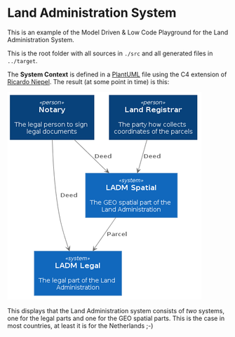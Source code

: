 # Land Administration System

This is an example of the Model Driven & Low Code Playground for the Land Administration System.

This is the root folder with all sources in `./src` and all generated files in `../target`.

The **System Context** is defined in a [PlantUML](http://en.plantuml.com/) file using the C4 extension of [Ricardo Niepel](https://github.com/RicardoNiepel/C4-PlantUML). The result (at some point in time) is this:

<img src="doc/images/C4_Elements.png">

This displays that the Land Administration system consists of _two_ systems, one for the legal parts and one for the GEO spatial parts. This is the case in most countries, at least it is for the Netherlands ;-)
